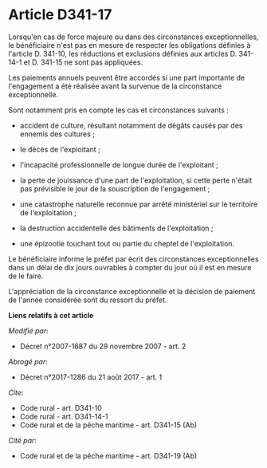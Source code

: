 # Article D341-17

Lorsqu'en cas de force majeure ou dans des circonstances exceptionnelles, le bénéficiaire n'est pas en mesure de respecter
les obligations définies à l'article D. 341-10, les réductions et exclusions définies aux articles D. 341-14-1 et D. 341-15
ne sont pas appliquées. 

Les paiements annuels peuvent être accordés si une part importante de l'engagement a été réalisée avant la survenue de la
circonstance exceptionnelle. 

Sont notamment pris en compte les cas et circonstances suivants :

- accident de culture, résultant notamment de dégâts causés par des ennemis des cultures ;

- le décès de l'exploitant ;

- l'incapacité professionnelle de longue durée de l'exploitant ;

- la perte de jouissance d'une part de l'exploitation, si cette perte n'était pas prévisible le jour de la souscription de
l'engagement ;

- une catastrophe naturelle reconnue par arrêté ministériel sur le territoire de l'exploitation ;

- la destruction accidentelle des bâtiments de l'exploitation ;

- une épizootie touchant tout ou partie du cheptel de l'exploitation. 

Le bénéficiaire informe le préfet par écrit des circonstances exceptionnelles dans un délai de dix jours ouvrables à compter
du jour où il est en mesure de le faire.

L'appréciation de la circonstance exceptionnelle et la décision de paiement de l'année considérée sont du ressort du préfet.

**Liens relatifs à cet article**

_Modifié par_:

  - Décret n°2007-1687 du 29 novembre 2007 - art. 2

_Abrogé par_:

  - Décret n°2017-1286 du 21 août 2017 - art. 1

_Cite_:

  - Code rural - art. D341-10
  - Code rural - art. D341-14-1
  - Code rural et de la pêche maritime - art. D341-15 (Ab)

_Cité par_:

  - Code rural et de la pêche maritime - art. D341-19 (Ab)
